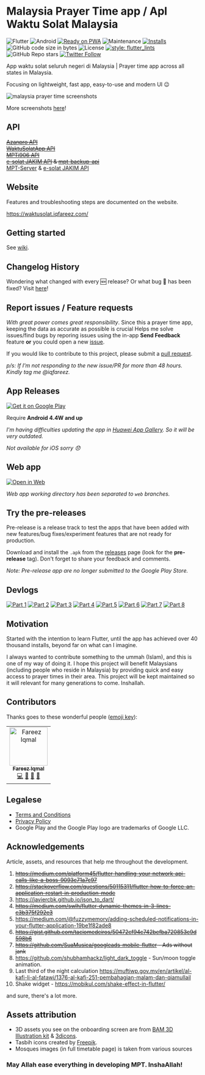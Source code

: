 # Malaysia Prayer Time app / Apl Waktu Solat Malaysia

![Flutter](https://img.shields.io/badge/Flutter-%2302569B.svg?style=flat-square&logo=Flutter&logoColor=white)
![Android](https://img.shields.io/badge/Android-3DDC84?style=flat-square&logo=android&logoColor=white)
[![Ready on PWA](https://img.shields.io/badge/Ready%20on-PWA-5a0fc8?style=flat-square)](https://waktusolat.web.app/)
![Maintenance](https://img.shields.io/maintenance/yes/2022?style=flat-square)
[![Installs](https://img.shields.io/badge/installs-40k+-informational?style=flat-square)](https://play.google.com/store/apps/details?id=live.iqfareez.waktusolatmalaysia)
![GitHub code size in bytes](https://img.shields.io/github/languages/code-size/mptwaktusolat/app_waktu_solat_malaysia?style=flat-square)
![License](https://img.shields.io/github/license/mptwaktusolat/app_waktu_solat_malaysia?style=flat-square)
[![style: flutter_lints](https://img.shields.io/badge/style-flutter__lints-4BC0F5.svg?style=flat-square)](https://pub.dev/packages/flutter_lints)
![GitHub Repo stars](https://img.shields.io/github/stars/mptwaktusolat/app_waktu_solat_malaysia?style=social)
[![Twitter Follow](https://img.shields.io/twitter/follow/iqfareez?label=Follow&style=social)](https://twitter.com/iqfareez)

App waktu solat seluruh negeri di Malaysia | Prayer time app across all states in Malaysia.

Focusing on lightweight, fast app, easy-to-use and modern UI :wink:

![malaysia prayer time screenshots](https://user-images.githubusercontent.com/60868965/167505576-d8e0c62a-76b4-4d82-ade9-fa0722539b5d.png)

More screenshots [here](https://imgur.com/a/Zhh7aBB)!

## API

[~~Azanpro API~~](https://api.azanpro.com/)\
[~~WaktuSolatApp API~~](https://waktusolatapp.com/)\
[~~MPTi906 API~~](https://mpt.i906.my/)\
~~[e-solat JAKIM API](https://www.e-solat.gov.my/) & [mpt-backup-api](https://mpt-backup-api.herokuapp.com/)~~\
[MPT-Server](https://mpt-server.vercel.app/) & [e-solat JAKIM API](https://www.e-solat.gov.my/)

## Website

Features and troubleshooting steps are documented on the website.

https://waktusolat.iqfareez.com/

## Getting started

See [wiki](https://github.com/mptwaktusolat/app_waktu_solat_malaysia/wiki).

## Changelog History

Wondering what changed with every :new: release? Or what bug :bug: has been fixed? Visit [here](https://github.com/mptwaktusolat/app_waktu_solat_malaysia/wiki/Changelog)!

## Report issues / Feature requests

_With great power comes great responsibility_. Since this a prayer time app, keeping the data as accurate as possible is crucial Helps me solve issues/find bugs by reporing issues using the in-app **Send Feedback** feature **or** you could open a new [issue](https://github.com/mptwaktusolat/app_waktu_solat_malaysia/issues).

If you would like to contribute to this project, please submit a [pull request](https://github.com/mptwaktusolat/app_waktu_solat_malaysia/pulls).

_p/s: If I'm not responding to the new issue/PR for more than 48 hours. Kindly tag me @iqfareez._

## App Releases

<a href='https://play.google.com/store/apps/details?id=live.iqfareez.waktusolatmalaysia&pcampaignid=pcampaignidMKT-Other-global-all-co-prtnr-py-PartBadge-Mar2515-1'><img alt='Get it on Google Play' src='https://play.google.com/intl/en_us/badges/static/images/badges/en_badge_web_generic.png' style="max-width:55%;"/></a>

Require **Android 4.4W and up**

_I'm having difficulties updating the app in [Huawei App Gallery](https://appgallery.cloud.huawei.com/ag/n/app/C102547121?channelId=github&id=b4b4309a3f5a46cfabca1672b917609b&s=75C9C29E4E75B1193F97FCAB29C7789774C16C7625285C7D8F38ED8609BD6B70&detailType=0&v). So it will be very outdated._

_Not available for iOS sorry :disappointed:_

## Web app

<a href='https://waktusolat.web.app/'><img alt='Open in Web' src='https://user-images.githubusercontent.com/60868965/99348515-bc2a5200-28d4-11eb-8d34-ac47f3e11f3d.png' style="max-width:45%;"/></a>

_Web app working directory has been separated to `web` branches._

<!-- https://github.com/webmaxru/progressive-web-apps-logo -->

## Try the pre-releases

Pre-release is a release track to test the apps that have been added with new features/bug fixes/experiment features that are not ready for production.

Download and install the `.apk` from the [releases](https://github.com/mptwaktusolat/app_waktu_solat_malaysia/releases) page (look for the **pre-release** tag). Don't forget to share your feedback and comments.

_Note: Pre-release app are no longer submitted to the Google Play Store._

## Devlogs

[![Part 1](https://img.shields.io/badge/highlights-Part%201-blueviolet?style=for-the-badge)](https://www.instagram.com/s/aGlnaGxpZ2h0OjE3ODcyMTc0ODcwODEzNjM1)
[![Part 2](https://img.shields.io/badge/highlights-Part%202-blueviolet?style=for-the-badge)](https://www.instagram.com/s/aGlnaGxpZ2h0OjE4MDQ2MjI5MzM4MjczODAw)
[![Part 3](https://img.shields.io/badge/highlights-Part%203-blueviolet?style=for-the-badge)](https://www.instagram.com/s/aGlnaGxpZ2h0OjE4MTM5MTYyNTU1MTQ0MjYx)
[![Part 4](https://img.shields.io/badge/highlights-Part%204-blueviolet?style=for-the-badge)](https://www.instagram.com/s/aGlnaGxpZ2h0OjE3ODg2ODQ3MDQwMjc2ODM3)
[![Part 5](https://img.shields.io/badge/highlights-Part%205-blueviolet?style=for-the-badge)](https://www.instagram.com/s/aGlnaGxpZ2h0OjE3OTE1MTkzNDAzODk3MDk1)
[![Part 6](https://img.shields.io/badge/highlights-Part%206-blueviolet?style=for-the-badge)](https://www.instagram.com/s/aGlnaGxpZ2h0OjE3OTA1NDI3MDQ1NDEzMDA0)
[![Part 7](https://img.shields.io/badge/highlights-Part%207-blueviolet?style=for-the-badge)](https://www.instagram.com/s/aGlnaGxpZ2h0OjE3OTE4NTU0NjEzMTg1NjQ0)
[![Part 8](https://img.shields.io/badge/highlights-Part%208-blueviolet?style=for-the-badge)](https://www.instagram.com/s/aGlnaGxpZ2h0OjE3OTU1MjM0NjM0OTAxMzg5)

## Motivation

<!-- A short description of the motivation behind the creation and maintenance of the project. This should explain why the project exists. -->

Started with the intention to learn Flutter, until the app has achieved over 40 thousand installs, beyond far on what can I imagine.

I always wanted to contribute something to the ummah (Islam), and this is one of my way of doing it. I hope this project will benefit Malaysians (including people who reside in Malaysia) by providing quick and easy access to prayer times in their area. This project will be kept maintained so it will relevant for many generations to come. Inshallah.

<!-- ## Attribution

<div>Icons made by <a href="https://www.flaticon.com/authors/freepik" title="Freepik">Freepik</a> from <a href="https://www.flaticon.com/" title="Flaticon">www.flaticon.com</a></div> -->

## Contributors

Thanks goes to these wonderful people ([emoji key](https://allcontributors.org/docs/en/emoji-key)):

<!-- ALL-CONTRIBUTORS-LIST:START - Do not remove or modify this section -->
<!-- prettier-ignore-start -->
<!-- markdownlint-disable -->
<table>
  <tbody>
    <tr>
      <td align="center"><a href="http://iqfareez.com"><img src="https://avatars.githubusercontent.com/u/60868965?v=4?s=100" width="100px;" alt="Fareez Iqmal"/><br /><sub><b>Fareez Iqmal</b></sub></a><br /><a href="https://github.com/mptwaktusolat/app_waktu_solat_malaysia/commits?author=iqfareez" title="Code">💻</a> <a href="#design-iqfareez" title="Design">🎨</a> <a href="https://github.com/mptwaktusolat/app_waktu_solat_malaysia/commits?author=iqfareez" title="Documentation">📖</a> <a href="https://github.com/mptwaktusolat/app_waktu_solat_malaysia/pulls?q=is%3Apr+reviewed-by%3Aiqfareez" title="Reviewed Pull Requests">👀</a></td>
    </tr>
  </tbody>
</table>

<!-- markdownlint-restore -->
<!-- prettier-ignore-end -->

<!-- ALL-CONTRIBUTORS-LIST:END -->

## Legalese

- [Terms and Conditions](https://waktusolat.iqfareez.com/terms-and-conditions)
- [Privacy Policy](https://waktusolat.iqfareez.com/privacy-policy)
- Google Play and the Google Play logo are trademarks of Google LLC.

## Acknowledgements

Article, assets, and resources that help me throughout the development.

1. ~~https://medium.com/platform45/flutter-handling-your-network-api-calls-like-a-boss-9093c71a7c97~~
2. ~~https://stackoverflow.com/questions/50115311/flutter-how-to-force-an-application-restart-in-production-mode~~
3. https://javiercbk.github.io/json_to_dart/
4. ~~https://medium.com/swlh/flutter-dynamic-themes-in-3-lines-c3b375f292e3~~
5. https://medium.com/@fuzzymemory/adding-scheduled-notifications-in-your-flutter-application-19be1f82ade8
6. ~~https://gist.github.com/taciomedeiros/50472cf94c742befba720853e9d598b6~~
7. ~~https://github.com/SuaMusica/googleads-mobile-flutter - Ads without jank~~
8. https://github.com/shubhamhackz/light_dark_toggle - Sun/moon toggle animation.
9. Last third of the night calculation https://muftiwp.gov.my/en/artikel/al-kafi-li-al-fatawi/1376-al-kafi-251-pembahagian-malam-dan-qiamullail
10. Shake widget - https://mobikul.com/shake-effect-in-flutter/

and sure, there's a lot more.

## Assets attribution

- 3D assets you see on the onboarding screen are from [BAM 3D Illustration kit](https://www.uistore.design/items/bam-free-3d-illustration-kit/) & [3dicons](https://3dicons.co/).
- Tasbih icons created by [Freepik](https://www.flaticon.com/free-icons/tasbih).
- Mosques images (in full timetable page) is taken from various sources

### May Allah ease everything in developing MPT. InshaAllah!
